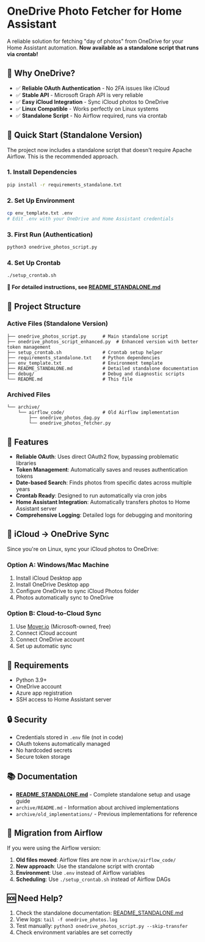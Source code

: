 # OneDrive Photo Fetcher for Home Assistant

A reliable solution for fetching "day of photos" from OneDrive for your Home Assistant automation. **Now available as a standalone script that runs via crontab!**

## 🎯 **Why OneDrive?**

- ✅ **Reliable OAuth Authentication** - No 2FA issues like iCloud
- ✅ **Stable API** - Microsoft Graph API is very reliable
- ✅ **Easy iCloud Integration** - Sync iCloud photos to OneDrive
- ✅ **Linux Compatible** - Works perfectly on Linux systems
- ✅ **Standalone Script** - No Airflow required, runs via crontab

## 🚀 **Quick Start (Standalone Version)**

The project now includes a standalone script that doesn't require Apache Airflow. This is the recommended approach.

### **1. Install Dependencies**
```bash
pip install -r requirements_standalone.txt
```

### **2. Set Up Environment**
```bash
cp env_template.txt .env
# Edit .env with your OneDrive and Home Assistant credentials
```

### **3. First Run (Authentication)**
```bash
python3 onedrive_photos_script.py
```

### **4. Set Up Crontab**
```bash
./setup_crontab.sh
```

**📖 For detailed instructions, see [README_STANDALONE.md](README_STANDALONE.md)**

## 📁 **Project Structure**

### **Active Files (Standalone Version)**
```
├── onedrive_photos_script.py      # Main standalone script
├── onedrive_photos_script_enhanced.py  # Enhanced version with better token management
├── setup_crontab.sh               # Crontab setup helper
├── requirements_standalone.txt    # Python dependencies
├── env_template.txt               # Environment template
├── README_STANDALONE.md           # Detailed standalone documentation
├── debug/                         # Debug and diagnostic scripts
└── README.md                      # This file
```

### **Archived Files**
```
└── archive/
    └── airflow_code/              # Old Airflow implementation
        ├── onedrive_photos_dag.py
        └── onedrive_photos_fetcher.py
```

## 🔧 **Features**

- **Reliable OAuth**: Uses direct OAuth2 flow, bypassing problematic libraries
- **Token Management**: Automatically saves and reuses authentication tokens
- **Date-based Search**: Finds photos from specific dates across multiple years
- **Crontab Ready**: Designed to run automatically via cron jobs
- **Home Assistant Integration**: Automatically transfers photos to Home Assistant server
- **Comprehensive Logging**: Detailed logs for debugging and monitoring

## 🔄 **iCloud → OneDrive Sync**

Since you're on Linux, sync your iCloud photos to OneDrive:

### **Option A: Windows/Mac Machine**
1. Install iCloud Desktop app
2. Install OneDrive Desktop app
3. Configure OneDrive to sync iCloud Photos folder
4. Photos automatically sync to OneDrive

### **Option B: Cloud-to-Cloud Sync**
1. Use [Mover.io](https://mover.io) (Microsoft-owned, free)
2. Connect iCloud account
3. Connect OneDrive account
4. Set up automatic sync

## 📝 **Requirements**

- Python 3.9+
- OneDrive account
- Azure app registration
- SSH access to Home Assistant server

## 🔒 **Security**

- Credentials stored in `.env` file (not in code)
- OAuth tokens automatically managed
- No hardcoded secrets
- Secure token storage

## 📚 **Documentation**

- **[README_STANDALONE.md](README_STANDALONE.md)** - Complete standalone setup and usage guide
- `archive/README.md` - Information about archived implementations
- `archive/old_implementations/` - Previous implementations for reference

## 🔄 **Migration from Airflow**

If you were using the Airflow version:

1. **Old files moved**: Airflow files are now in `archive/airflow_code/`
2. **New approach**: Use the standalone script with crontab
3. **Environment**: Use `.env` instead of Airflow variables
4. **Scheduling**: Use `./setup_crontab.sh` instead of Airflow DAGs

## 🆘 **Need Help?**

1. Check the standalone documentation: [README_STANDALONE.md](README_STANDALONE.md)
2. View logs: `tail -f onedrive_photos.log`
3. Test manually: `python3 onedrive_photos_script.py --skip-transfer`
4. Check environment variables are set correctly
